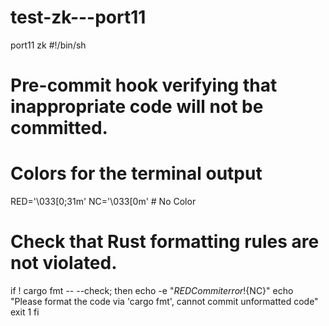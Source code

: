 # test-zk---port11
port11 zk
#!/bin/sh
#
# Pre-commit hook verifying that inappropriate code will not be committed.

# Colors for the terminal output
RED='\033[0;31m'
NC='\033[0m' # No Color

# Check that Rust formatting rules are not violated.
if ! cargo fmt -- --check; then
    echo -e "${RED}Commit error!${NC}"
    echo "Please format the code via 'cargo fmt', cannot commit unformatted code"
    exit 1
fi
